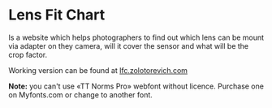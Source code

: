 # Lens Fit Chart
<p>Is a website which helps photographers to find out which lens can be mount via adapter on they camera, will it cover the sensor and what will be the crop factor.</p>
<p>Working version can be found at <a href="http://lfc.zolotorevich.com/">lfc.zolotorevich.com</a></p>
<p><b>Note:</b> you can't use «TT Norms Pro» webfont without licence. Purchase one on Myfonts.com or change to another font.</p>
